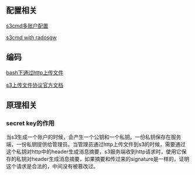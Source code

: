 ## 配置相关

[s3cmd多账户配置](http://linuxamination.blogspot.com/2017/12/s3cmd-configure-multiple-s3-accounts-on.html)

[s3cmd with radosgw](https://lollyrock.com/articles/s3cmd-with-radosgw/)



## 编码

[bash下通过http上传文件](http://www.tothenew.com/blog/file-upload-on-amazon-s3-server-using-curl-request/)

[s3上传文件协议官方文档](https://docs.aws.amazon.com/AmazonS3/latest/dev/RESTAuthentication.html)

## 原理相关

### secret key的作用
当s3生成一个账户的时候，会产生一个公钥和一个私钥。一份私钥保存在服务端，一份私钥提供给管理员。当管理员通过http上传文件到s3的时候，需要通过这个私钥对http中的header生成消息摘要，s3服务端收到http请求时，使用它保存的私钥对header生成消息摘要，如果摘要和传过来的signature是一样的，证明这个请求是合法的，中间没有被篡改过。
